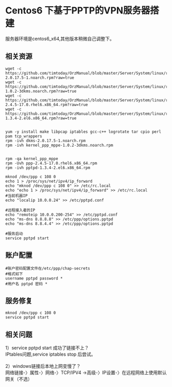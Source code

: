 Centos6 下基于PPTP的VPN服务器搭建
=================================
服务器环境是centos6_x64,其他版本稍微自己调整下。

相关资源
------------
    wget -c https://github.com/timtoday/OrzManual/blob/master/Server/System/linux/resource/vpn/dkms-2.0.17.5-1.noarch.rpm?raw=true
    wget -c https://github.com/timtoday/OrzManual/blob/master/Server/System/linux/resource/vpn/kernel_ppp_mppe-1.0.2-3dkms.noarch.rpm?raw=true
    wget -c https://github.com/timtoday/OrzManual/blob/master/Server/System/linux/resource/vpn/ppp-2.4.5-17.0.rhel6.x86_64.rpm?raw=true
    wget -c https://github.com/timtoday/OrzManual/blob/master/Server/System/linux/resource/vpn/pptpd-1.3.4-2.el6.x86_64.rpm?raw=true


    yum -y install make libpcap iptables gcc-c++ logrotate tar cpio perl pam tcp_wrappers
    rpm -ivh dkms-2.0.17.5-1.noarch.rpm
  	rpm -ivh kernel_ppp_mppe-1.0.2-3dkms.noarch.rpm


    rpm -qa kernel_ppp_mppe
  	rpm -Uvh ppp-2.4.5-17.0.rhel6.x86_64.rpm	
  	rpm -ivh pptpd-1.3.4-2.el6.x86_64.rpm

    mknod /dev/ppp c 108 0 
  	echo 1 > /proc/sys/net/ipv4/ip_forward 
  	echo "mknod /dev/ppp c 108 0" >> /etc/rc.local
  	echo "echo 1 > /proc/sys/net/ipv4/ip_forward" >> /etc/rc.local
    #当前机器IP
  	echo "localip 10.0.0.24" >> /etc/pptpd.conf

    #远程接入者的IP
  	echo "remoteip 10.0.0.200-254" >> /etc/pptpd.conf
  	echo "ms-dns 8.8.8.8" >> /etc/ppp/options.pptpd
  	echo "ms-dns 8.8.4.4" >> /etc/ppp/options.pptpd

    #服务启动
    service pptpd start

账户配置
------------
    #账户密码配置文件在/etc/ppp/chap-secrets
    #格式如下
    username pptpd password *
    #用户名 pptpd 密码 *
    
服务修复
--------------

    mknod /dev/ppp c 108 0
    service pptpd start
    
相关问题
------------------
1）service pptpd start 成功了链接不上？<br/>
    IPtables问题,service iptables stop 后尝试。<br/><br/>
2）windows链接后本地上网变慢了？<br/>
    网络链接-〉属性-〉网络-〉TCP/IPV4 ->高级-〉IP设置-〉在远程网络上使用默认网关（不选）<br/>
    
    




